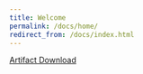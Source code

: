 ```yaml
---
title: Welcome
permalink: /docs/home/
redirect_from: /docs/index.html
---
```


[Artifact Download](https://drive.google.com/file/d/16ovkfdX6bg993AT5_WybhpHKFy8UKJDA/view)